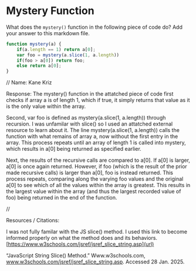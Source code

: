 # Mystery Function

What does the `mystery()` function in the following piece of code do? Add your
answer to this markdown file.

```javascript
function mystery(a) {
    if(a.length == 1) return a[0];
    var foo = mystery(a.slice(1, a.length))
    if(foo > a[0]) return foo;
    else return a[0];
}
```

//
Name: Kane Kriz

Response:
The mystery() function in the attatched piece of code first checks if array a is of length 1, which if true, it simply returns that value as it is the only value within the array.

Second, var foo is defined as mystery(a.slice(1, a.length)) through recursion.
I was unfamilar with slice() so I used an attatched external resource to learn about it.
The line mystery(a.slice(1, a.length)) calls the function with what remains of array a, now without the first entry in the array.
This process repeats until an array of length 1 is called into mystery, which results in a[0] being returned as specified earlier.

Next, the results of the recursive calls are compared to a[0]. If a[0] is larger, a[0] is once again returned. However, if foo (which is the result of the prior made recursive calls)
is larger than a[0], foo is instead returned. This process repeats, comparing along the varying foo values and the original a[0] to see which of all the values within the array is greatest.
This results in the largest value within the array (and thus the largest recorded value of foo) being returned in the end of the function.

//

Resources / Citations:

I was not fully familar with the JS slice() method. I used this link to become informed properly on what the method does and its behaviors.
[https://www.w3schools.com/jsref/jsref_slice_string.asp](url)

“JavaScript String Slice() Method.” Www.w3schools.com, www.w3schools.com/jsref/jsref_slice_string.asp. Accessed 28 Jan. 2025.
